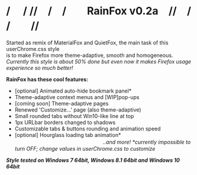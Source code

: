 # / 　/ //　/　/　　RainFox v0.2a　//　/ /　　//
Started as remix of MaterialFox and QuietFox, the main task of this userChrome.css style<br>
is to make Firefox more theme-adaptive, smooth and homogeneous. 
<i>Currently this style is about 50% done but even now it makes 
Firefox usage experience so much better!</i>

<b>RainFox has these cool features:</b>
- [optional] Animated auto-hide bookmark panel*
- Theme-adaptive context menus and [WIP]pop-ups
- [coming soon] Theme-adaptive pages
- Renewed 'Customize...' page (also theme-adaptive)
- Small rounded tabs without Win10-like line at top
- 1px URLbar borders changed to shadows
- Customizable tabs & buttons rounding and animation speed
- [optional] Hourglass loading tab animation*<br><i>　　　　　　　　　　　　　　　　　..and more!<i>
*currently impossible to turn OFF; change values in userChrome.css to customize

<b>Style tested on Windows 7 64bit, Windows 8.1 64bit and Windows 10 64bit</b>
